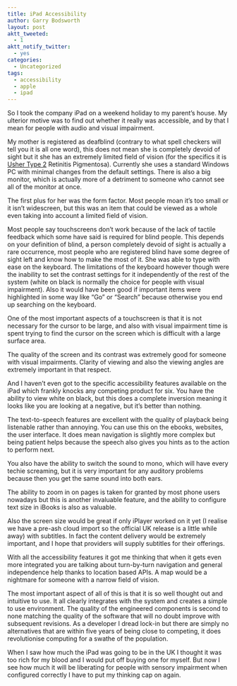 ```yaml
---
title: iPad Accessibility
author: Garry Bodsworth
layout: post
aktt_tweeted:
  - 1
aktt_notify_twitter:
  - yes
categories:
  - Uncategorized
tags:
  - accessibility
  - apple
  - ipad
---
```

So I took the company iPad on a weekend holiday to my parent&#8217;s house. My ulterior motive was to find out whether it really was accessible, and by that I mean for people with audio and visual impairment.

My mother is registered as deafblind (contrary to what spell checkers will tell you it is all one word), this does not mean she is completely devoid of sight but it she has an extremely limited field of vision (for the specifics it is [Usher Type 2][1] Retinitis Pigmentosa). Currently she uses a standard Windows PC with minimal changes from the default settings. There is also a big monitor, which is actually more of a detriment to someone who cannot see all of the monitor at once.

The first plus for her was the form factor. Most people moan it&#8217;s too small or it isn&#8217;t widescreen, but this was an item that could be viewed as a whole even taking into account a limited field of vision.

Most people say touchscreens don&#8217;t work because of the lack of tactile feedback which some have said is required for blind people. This depends on your definition of blind, a person completely devoid of sight is actually a rare occurrence, most people who are registered blind have some degree of sight left and know how to make the most of it. She was able to type with ease on the keyboard. The limitations of the keyboard however though were the inability to set the contrast settings for it independently of the rest of the system (white on black is normally the choice for people with visual impairment). Also it would have been good if important items were highlighted in some way like &#8220;Go&#8221; or &#8220;Search&#8221; because otherwise you end up searching on the keyboard.

One of the most important aspects of a touchscreen is that it is not necessary for the cursor to be large, and also with visual impairment time is spent trying to find the cursor on the screen which is difficult with a large surface area.

The quality of the screen and its contrast was extremely good for someone with visual impairments. Clarity of viewing and also the viewing angles are extremely important in that respect.

And I haven&#8217;t even got to the specific accessibility features available on the iPad which frankly knocks any competing product for six. You have the ability to view white on black, but this does a complete inversion meaning it looks like you are looking at a negative, but it&#8217;s better than nothing.

The text-to-speech features are excellent with the quality of playback being listenable rather than annoying. You can use this on the ebooks, websites, the user interface. It does mean navigation is slightly more complex but being patient helps because the speech also gives you hints as to the action to perform next.

You also have the ability to switch the sound to mono, which will have every techie screaming, but it is very important for any auditory problems because then you get the same sound into both ears.

The ability to zoom in on pages is taken for granted by most phone users nowadays but this is another invaluable feature, and the ability to configure text size in iBooks is also as valuable.

Also the screen size would be great if only iPlayer worked on it yet (I realise we have a pre-ash cloud import so the official UK release is a little while away) with subtitles. In fact the content delivery would be extremely important, and I hope that providers will supply subtitles for their offerings.

With all the accessibility features it got me thinking that when it gets even more integrated you are talking about turn-by-turn navigation and general independence help thanks to location based APIs. A map would be a nightmare for someone with a narrow field of vision.

The most important aspect of all of this is that it is so well thought out and intuitive to use. It all clearly integrates with the system and creates a simple to use environment. The quality of the engineered components is second to none matching the quality of the software that will no doubt improve with subsequent revisions. As a developer I dread lock-in but there are simply no alternatives that are within five years of being close to competing, it does revolutionise computing for a swathe of the population.

When I saw how much the iPad was going to be in the UK I thought it was too rich for my blood and I would put off buying one for myself. But now I see how much it will be liberating for people with sensory impairment when configured correctly I have to put my thinking cap on again.

 [1]: http://en.wikipedia.org/wiki/Usher_syndrome